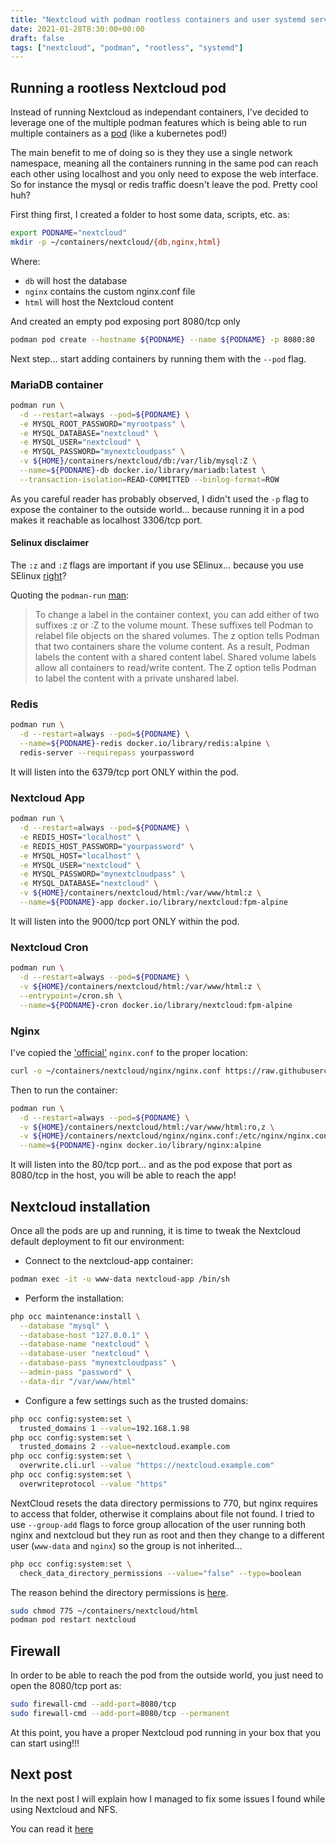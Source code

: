 ```yaml
---
title: "Nextcloud with podman rootless containers and user systemd services. Part II - Nextcloud pod"
date: 2021-01-28T8:30:00+00:00
draft: false
tags: ["nextcloud", "podman", "rootless", "systemd"]
---
```


## Running a rootless Nextcloud pod

Instead of running Nextcloud as independant containers, I've decided to leverage
one of the multiple podman features which is being able to run multiple
containers as a [pod](https://github.com/containers/podman/blob/master/docs/source/markdown/podman-pod-create.1.md)
(like a kubernetes pod!)

The main benefit to me of doing so is they they use a single network namespace,
meaning all the containers running in the same pod can reach each other using
localhost and you only need to expose the web interface. So for instance the
mysql or redis traffic doesn't leave the pod. Pretty cool huh?

First thing first, I created a folder to host some data, scripts, etc. as:

```bash
export PODNAME="nextcloud"
mkdir -p ~/containers/nextcloud/{db,nginx,html}
```

Where:

* `db` will host the database
* `nginx` contains the custom nginx.conf file
* `html` will host the Nextcloud content

And created an empty pod exposing port 8080/tcp only

```bash
podman pod create --hostname ${PODNAME} --name ${PODNAME} -p 8080:80
```

Next step... start adding containers by running them with the `--pod` flag.

### MariaDB container

```bash
podman run \
  -d --restart=always --pod=${PODNAME} \
  -e MYSQL_ROOT_PASSWORD="myrootpass" \
  -e MYSQL_DATABASE="nextcloud" \
  -e MYSQL_USER="nextcloud" \
  -e MYSQL_PASSWORD="mynextcloudpass" \
  -v ${HOME}/containers/nextcloud/db:/var/lib/mysql:Z \
  --name=${PODNAME}-db docker.io/library/mariadb:latest \
  --transaction-isolation=READ-COMMITTED --binlog-format=ROW
```

As you careful reader has probably observed, I didn't used the `-p` flag to
expose the container to the outside world... because running it in a pod makes
it reachable as localhost 3306/tcp port.

#### Selinux disclaimer

The `:z` and `:Z` flags are important if you use SElinux... because you use
SElinux [right](https://stopdisablingselinux.com/)?

Quoting the `podman-run` [man](https://github.com/containers/podman/blob/master/docs/source/markdown/podman-run.1.md):

> To change a label in the container context, you can add either of two suffixes :z or :Z to the volume mount. These suffixes tell Podman to relabel file objects on the shared volumes. The z option tells Podman that two containers share the volume content. As a result, Podman labels the content with a shared content label. Shared volume labels allow all containers to read/write content. The Z option tells Podman to label the content with a private unshared label.

### Redis

```bash
podman run \
  -d --restart=always --pod=${PODNAME} \
  --name=${PODNAME}-redis docker.io/library/redis:alpine \
  redis-server --requirepass yourpassword
```

It will listen into the 6379/tcp port ONLY within the pod.

### Nextcloud App

```bash
podman run \
  -d --restart=always --pod=${PODNAME} \
  -e REDIS_HOST="localhost" \
  -e REDIS_HOST_PASSWORD="yourpassword" \
  -e MYSQL_HOST="localhost" \
  -e MYSQL_USER="nextcloud" \
  -e MYSQL_PASSWORD="mynextcloudpass" \
  -e MYSQL_DATABASE="nextcloud" \
  -v ${HOME}/containers/nextcloud/html:/var/www/html:z \
  --name=${PODNAME}-app docker.io/library/nextcloud:fpm-alpine
```

It will listen into the 9000/tcp port ONLY within the pod.

### Nextcloud Cron

```bash
podman run \
  -d --restart=always --pod=${PODNAME} \
  -v ${HOME}/containers/nextcloud/html:/var/www/html:z \
  --entrypoint=/cron.sh \
  --name=${PODNAME}-cron docker.io/library/nextcloud:fpm-alpine
```

### Nginx

I've copied the ['official'](https://github.com/nextcloud/docker/blob/master/.examples/docker-compose/with-nginx-proxy/mariadb-cron-redis/fpm/web/nginx.conf) `nginx.conf` to the proper location:

```bash
curl -o ~/containers/nextcloud/nginx/nginx.conf https://raw.githubusercontent.com/nextcloud/docker/master/.examples/docker-compose/with-nginx-proxy/mariadb-cron-redis/fpm/web/nginx.conf 
```

Then to run the container:

```bash
podman run \
  -d --restart=always --pod=${PODNAME} \
  -v ${HOME}/containers/nextcloud/html:/var/www/html:ro,z \
  -v ${HOME}/containers/nextcloud/nginx/nginx.conf:/etc/nginx/nginx.conf:ro,Z \
  --name=${PODNAME}-nginx docker.io/library/nginx:alpine
```

It will listen into the 80/tcp port... and as the pod expose that port as
8080/tcp in the host, you will be able to reach the app!

## Nextcloud installation

Once all the pods are up and running, it is time to tweak the Nextcloud
default deployment to fit our environment:

* Connect to the nextcloud-app container:

```bash
podman exec -it -u www-data nextcloud-app /bin/sh
```

* Perform the installation:

```bash
php occ maintenance:install \
  --database "mysql" \
  --database-host "127.0.0.1" \
  --database-name "nextcloud" \
  --database-user "nextcloud" \
  --database-pass "mynextcloudpass" \
  --admin-pass "password" \
  --data-dir "/var/www/html"
```

* Configure a few settings such as the trusted domains:

```bash
php occ config:system:set \
  trusted_domains 1 --value=192.168.1.98
php occ config:system:set \
  trusted_domains 2 --value=nextcloud.example.com
php occ config:system:set \
  overwrite.cli.url --value "https://nextcloud.example.com"
php occ config:system:set \
  overwriteprotocol --value "https"
```

NextCloud resets the data directory permissions to 770, but nginx requires to
access that folder, otherwise it complains about file not found. I tried to use
`--group-add` flags to force group allocation of the user running both nginx and
nextcloud but they run as root and then they change to a different user
(`www-data` and `nginx`) so the group is not inherited...

```bash
php occ config:system:set \
  check_data_directory_permissions --value="false" --type=boolean
```

The reason behind the directory permissions is [here](https://help.nextcloud.com/t/nextcloud-data-directory-permissions-resetting-to-770/13849). 

```bash
sudo chmod 775 ~/containers/nextcloud/html
podman pod restart nextcloud
```

## Firewall

In order to be able to reach the pod from the outside world, you just need to
open the 8080/tcp port as:

```bash
sudo firewall-cmd --add-port=8080/tcp
sudo firewall-cmd --add-port=8080/tcp --permanent
```

At this point, you have a proper Nextcloud pod running in your box that you can
start using!!!

## Next post

In the next post I will explain how I managed to fix some issues I found while
using Nextcloud and NFS.

You can read it
[here](https://www.underkube.com/posts/2021-01-28-nextcloud-podman-rootless-systemd-part-iii-nfs-gotchas/)
